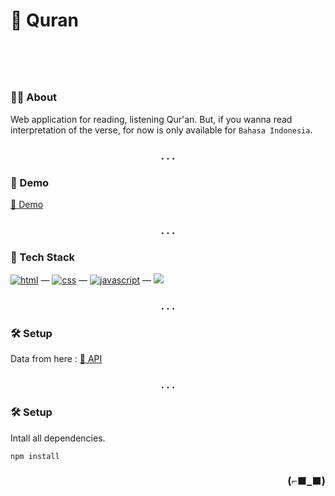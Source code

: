 <h1>🕌 Quran<h1/>

<br>
  
### 👨‍💻 About

Web application for reading, listening Qur'an. But, if you wanna read interpretation of the verse, for now is only available for `Bahasa Indonesia`.

<h3 align="center">. . .</h3>

### 🚀 Demo

[🔗 Demo](https://read-quran.netlify.app/)

<h3 align="center">. . .</h3>

### 🧰 Tech Stack

[<img alt="html" src="https://img.shields.io/badge/HTML-239120?style=for-the-badge&logo=html5&logoColor=white" />](https://developer.mozilla.org/en-US/docs/Web/HTML) — 
[<img alt="css" src="https://img.shields.io/badge/CSS-1572B6?style=for-the-badge&logo=css3&logoColor=white" />](https://developer.mozilla.org/en-US/docs/Web/CSS) —
[<img alt="javascript" src="https://img.shields.io/badge/JavaScript-323330?style=for-the-badge&logo=javascript&logoColor=F7DF1E" />](https://developer.mozilla.org/en-US/docs/Web/javascript) —
[<img src="https://img.shields.io/badge/Vue.js-35495E?style=for-the-badge&logo=vuedotjs&logoColor=4FC08D" />](https://vuejs.org/)

<h3 align="center">. . .</h3>
  
### 🛠 Setup

Data from here : [🔗 API](https://github.com/penggguna/QuranJSON)
  
<h3 align="center">. . .</h3>
  
### 🛠 Setup

Intall all dependencies.

`npm install`

<h3 align="right">(⌐■_■)</h3>
